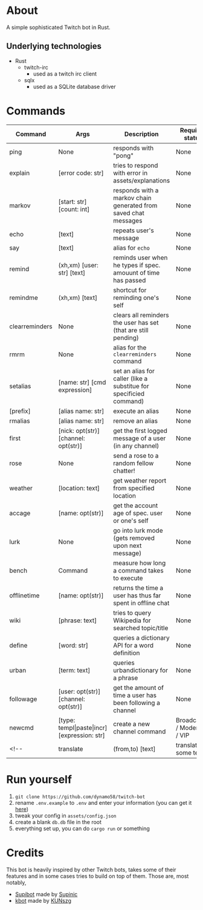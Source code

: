 # About

A simple sophisticated Twitch bot in Rust.

## Underlying technologies
- Rust
	- twitch-irc
		- used as a twitch irc client
	- sqlx
		- used as a SQLite database driver

# Commands

| Command        | Args                                         | Description                                                        | Required status
| ---            | ---                                          | ---                                                                | ---
| ping           | None                                         | responds with "pong"                                               | None
| explain        | [error code: str]                            | tries to respond with error in assets/explanations                 | None
| markov         | [start: str] [count: int]                    | responds with a markov chain generated from saved chat messages    | None
| echo           | [text]                                       | repeats user's message                                             | None
| say            | [text]                                       | alias for `echo`                                                   | None
| remind         | (xh,xm) [user: str] [text]                   | reminds user when he types if spec. amouunt of time has passed     | None
| remindme       | (xh,xm) [text]                               | shortcut for reminding one's self                                  | None
| clearreminders | None                                         | clears all reminders the user has set (that are still pending)     | None
| rmrm           | None                                         | alias for the `clearreminders` command                             | None
| setalias       | [name: str] [cmd expression]                 | set an alias for caller (like a substitue for specificied command) | None
| \[prefix\]     | [alias name: str]                            | execute an alias                                                   | None
| rmalias        | [alias name: str]                            | remove an alias                                                    | None
| first          | [nick: opt(str)] [channel: opt(str)]         | get the first logged message of a user (in any channel)            | None
| rose           | None                                         | send a rose to a random fellow chatter!                            | None
| weather        | [location: text]                             | get weather report from specified location                         | None
| accage         | [name: opt(str)]                             | get the account age of spec. user or one's self                    | None
| lurk           | None                                         | go into lurk mode (gets removed upon next message)                 | None
| bench          | Command                                      | measure how long a command takes to execute                        | None
| offlinetime    | [name: opt(str)]                             | returns the time a user has thus far spent in offline chat         | None
| wiki           | [phrase: text]                               | tries to query Wikipedia for searched topic/title                  | None
| define         | [word: str]                                  | queries a dictionary API for a word definition                     | None
| urban          | [term: text]                                 | queries urbandictionary for a phrase                               | None
| followage      | [user: opt(str)] [channel: opt(str)]         | get the amount of time a user has been following a channel         | None
| newcmd         | [type: templ\|paste\|incr] [expression: str] | create a new channel command                                       | Broadcaster / Moderator / VIP         
<!-- | translate      | (from,to) [text]                     | translate some text |  -->

# Run yourself

1. `git clone https://github.com/dynamo58/twitch-bot`
2. rename `.env.example` to `.env` and enter your information (you can get it [here](https://chatterino.com/client_login))
3. tweak your config in `assets/config.json`
4. create a blank `db.db` file in the root
5. everything set up, you can do `cargo run` or something

# Credits

This bot is heavily inspired by other Twitch bots, takes some of their features and in some cases tries to build on top of them. Those are, most notably,

- [Supibot](https://github.com/Supinic/supibot) made by [Supinic](https://www.twitch.tv/supinic)
- [kbot](https://github.com/KUNszg/kbot) made by [KUNszg](https://kunszg.com/)